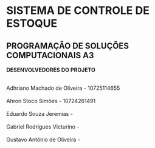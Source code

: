 # SISTEMA DE CONTROLE DE ESTOQUE 
<strong>PROGRAMAÇÃO DE SOLUÇÕES COMPUTACIONAIS A3</strong>
----------------------------------------

<strong>DESENVOLVEDORES DO PROJETO</strong>

<br> Adhriano Machado de Oliveira - 10725114655 </br>
<br>Ahron Stoco Simões - 10724261491 </br>
<br>Eduardo Souza Jeremias - </br>
<br>Gabriel Rodrigues Victurino - </br> 
<br>Gustavo Antônio de Oliveira - </br>

